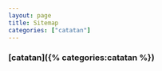 ```yaml
---
layout: page
title: Sitemap
categories: ["catatan"]
---
```


### [catatan]({% categories:catatan %})